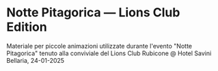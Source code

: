 # Notte Pitagorica — Lions Club Edition
Materiale per piccole animazioni utilizzate durante l'evento "Notte Pitagorica" tenuto alla conviviale del Lions Club Rubicone @ Hotel Savini Bellaria, 24-01-2025
